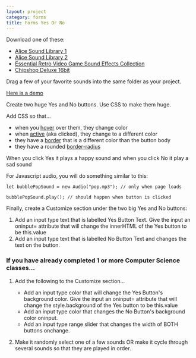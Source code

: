 ```yaml
---
layout: project
category: forms
title: Forms Yes Or No
---
```


Download one of these:
  - [Alice Sound Library 1](https://www.alice.org/wp-content/uploads/2017/05/AliceSoundLibrary.zip)
  - [Alice Sound Library 2](https://www.alice.org/wp-content/uploads/2017/08/AliceSoundLibraryExpansionPackOne.zip)
  - [Essential Retro Video Game Sound Effects Collection](https://drive.google.com/uc?export=download&id=1wjLFlCGQ_HoQJ0QMawGk5qoCyOWcteY4)
  - [Chipshop Deluxe 16bit](https://drive.google.com/uc?export=download&id=1BwXL4Szc6FoJFlN3iCRukdnNiN060Y3u)

Drag a few of your favorite sounds into the same folder as your project.

[Here is a demo](https://drive.google.com/file/d/1vw5GDnkJAvt61_dFyai6K1EcWJNqBFt4/view)

Create two huge Yes and No buttons. Use CSS to make them huge.

Add CSS so that...
- when you [hover](https://www.w3schools.com/css/tryit.asp?filename=trycss_pseudo-class_links) over them, they change color
- when [active](https://www.w3schools.com/css/tryit.asp?filename=trycss_pseudo-class_links) (aka clicked), they change to a different color
- they have a [border](https://www.w3schools.com/cssref/css3_pr_border-radius.php) that is a different color than the button body
- they have a rounded [border-radius](https://www.w3schools.com/cssref/css3_pr_border-radius.php)

When you click Yes it plays a happy sound and when you click No it play a sad sound

For Javascript audio, you will do something similar to this:
```
let bubblePopSound = new Audio("pop.mp3"); // only when page loads

bubblePopSound.play(); // should happen when button is clicked
```

Finally, create a Customize section under the two big Yes and No buttons:
1. Add an input type text that is labelled Yes Button Text. Give the input an oninput= attribute that will change the innerHTML of the Yes button to be this.value
2. Add an input type text that is labelled No Button Text and changes the text on the button.    


### If you have already completed 1 or more Computer Science classes...

1. Add the following to the Customize section...


    - Add an input type color that will change the Yes Button's background color. Give the input an oninput= attribute that will change the style.background of the Yes button to be this.value
    - Add an input type color that changes the No Button's background color oninput.
    - Add an input type range slider that changes the width of BOTH buttons onchange.

1. Make it randomly select one of a few sounds OR make it cycle through several sounds so that they are played in order.
